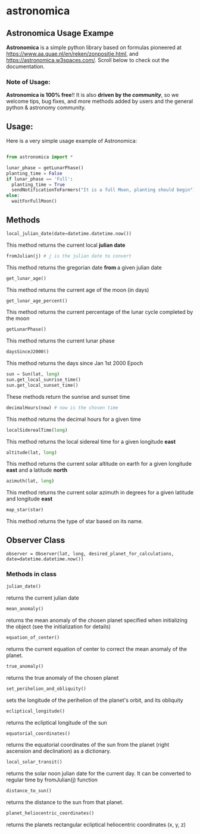 # astronomica

## Astronomica Usage Exampe
<b>Astronomica</b> is a simple python library based on formulas pioneered at https://www.aa.quae.nl/en/reken/zonpositie.html, and https://astronomica.w3spaces.com/. Scroll below to check out the documentation.

### Note of Usage:
<b>Astronomica is 100% free</b>!! It is also <b>driven by the <i>community</i></b>, so we welcome tips, bug fixes, and more methods added by users and the general python & astronomy community.


## Usage:
Here is a very simple usage example of Astronomica:

```python

from astronomica import *

lunar_phase = getLunarPhase()
planting_time = False
if lunar_phase == 'Full':
  planting_time = True
  sendNotificationToFarmers("It is a full Moon, planting should begin")
else:
  waitForFullMoon()

```

## Methods

```python
local_julian_date(date=datetime.datetime.now())
```

This method returns the current local <b>julian date</b>


```python
fromJulian(j) # j is the julian date to convert
```

This method returns the gregorian date <b> from </b> a given julian date

```python
get_lunar_age()
```

This method returns the current age of the moon (in days)

```python
get_lunar_age_percent()
```

This method returns the current percentage of the lunar cycle completed by the moon

```python
getLunarPhase()
```

This method returns the current lunar phase

```python
daysSinceJ2000()
```


This method returns the days since Jan 1st 2000 Epoch

```python
sun = Sun(lat, long)
sun.get_local_sunrise_time()
sun.get_local_sunset_time()
```

These methods return the sunrise and sunset time


```python
decimalHours(now) # now is the chosen time
```

This method returns the decimal hours for a given time

```python
localSiderealTime(long)
```

This method returns the local sidereal time for a given longitude <b>east</b>

```python
altitude(lat, long)
```

This method returns the current solar altitude on earth for a given longitude <b>east</b> and a latitude <b>north</b>

```python
azimuth(lat, long)
```

This method returns the current solar azimuth in degrees for a given latitude and longitude <b>east</b>

```python
map_star(star)
```

This method returns the type of star based on its name. 

## Observer Class

```
observer = Observer(lat, long, desired_planet_for_calculations, date=datetime.datetime.now())
```

### Methods in class

```python
julian_date()
```

returns the current julian date

```python
mean_anomaly()
```

returns the mean anomaly of the chosen planet specified when initializing the object (see the initialization for details)

```python
equation_of_center()
```

returns the current equation of center to correct the mean anomaly of the planet.

```python
true_anomaly()
```

returns the true anomaly of the chosen planet

```python
set_perihelion_and_obliquity()
```

sets the longitude of the perihelion of the planet's orbit, and its obliquity

```python
ecliptical_longitude()
```

returns the ecliptical longitude of the sun

```python
equatorial_coordinates()
```

returns the equatorial coordinates of the sun from the planet (right ascension and declination) as a dictionary. 


```python
local_solar_transit()
```

returns the solar noon julian date for the current day. It can be converted to regular time by fromJulian(j) function

```python
distance_to_sun()
```

returns the distance to the sun from that planet.

```python
planet_heliocentric_coordinates()
```

returns the planets rectangular ecliptical heliocentric coordinates (x, y, z)




